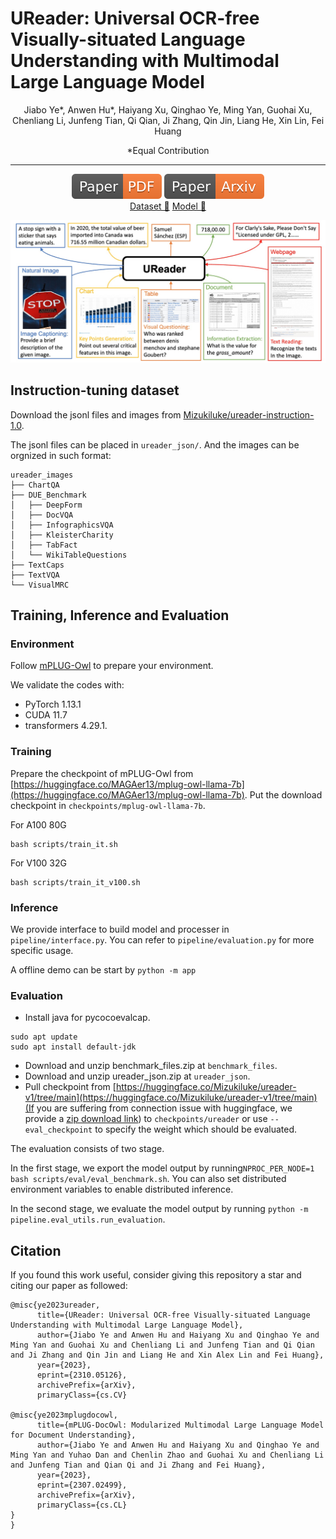 
# UReader: Universal OCR-free Visually-situated Language Understanding with Multimodal Large Language Model

<div align="center">

Jiabo Ye*, Anwen Hu*, Haiyang Xu, Qinghao Ye, Ming Yan, Guohai Xu, Chenliang Li, Junfeng Tian, Qi Qian, Ji Zhang, Qin Jin, Liang He, Xin Lin, Fei Huang

*Equal Contribution

</div>
<hr>
<div align="center">
<a href="http://mm-chatgpt.oss-cn-zhangjiakou.aliyuncs.com/mplug_owl_demo/released_checkpoint/UReader_Arxiv.pdf"><img src="assets/Paper-PDF-orange.svg"></a>
<a href="https://arxiv.org/abs/2310.05126"><img src="assets/Paper-Arxiv-orange.svg" ></a></div>
<div align="center">
<a href="https://huggingface.co/datasets/Mizukiluke/ureader-instruction-1.0">Dataset 🤗</a>
<a href="https://huggingface.co/Mizukiluke/ureader-v1">Model 🤗</a>

![images](assets/intro_case.jpg)

</div>

## Instruction-tuning dataset
Download the jsonl files and images from [Mizukiluke/ureader-instruction-1.0](https://huggingface.co/datasets/Mizukiluke/ureader-instruction-1.0/tree/main).

The jsonl files can be placed in ```ureader_json/```. And the images can be orgnized in such format:
```
ureader_images
├── ChartQA
├── DUE_Benchmark
│   ├── DeepForm
│   ├── DocVQA
│   ├── InfographicsVQA
│   ├── KleisterCharity
│   ├── TabFact
│   └── WikiTableQuestions
├── TextCaps
├── TextVQA
└── VisualMRC
```

## Training, Inference and Evaluation
### Environment
Follow [mPLUG-Owl](https://github.com/X-PLUG/mPLUG-Owl) to prepare your environment.

We validate the codes with: 
* PyTorch 1.13.1
* CUDA 11.7
* transformers 4.29.1.

### Training
Prepare the checkpoint of mPLUG-Owl from [https://huggingface.co/MAGAer13/mplug-owl-llama-7b](https://huggingface.co/MAGAer13/mplug-owl-llama-7b). Put the download checkpoint in ```checkpoints/mplug-owl-llama-7b```.

For A100 80G
```
bash scripts/train_it.sh
```
For V100 32G
```
bash scripts/train_it_v100.sh
```

### Inference
We provide interface to build model and processer in ```pipeline/interface.py```. You can refer to ```pipeline/evaluation.py``` for more specific usage.

A offline demo can be start by ```python -m app```

### Evaluation
* Install java for pycocoevalcap. 
```
sudo apt update
sudo apt install default-jdk
```
* Download and unzip benchmark_files.zip at ```benchmark_files```.
* Download and unzip ureader_json.zip at ```ureader_json```.
* Pull checkpoint from [https://huggingface.co/Mizukiluke/ureader-v1/tree/main](https://huggingface.co/Mizukiluke/ureader-v1/tree/main)(If you are suffering from connection issue with huggingface, we provide a [zip download link](http://yejiabo.oss-cn-zhangjiakou.aliyuncs.com/checkpoints/UReader/ureader.tar)) to ```checkpoints/ureader``` or use ```--eval_checkpoint``` to specify the weight which should be evaluated.

The evaluation consists of two stage.

In the first stage, we export the model output by running```NPROC_PER_NODE=1 bash scripts/eval/eval_benchmark.sh```. You can also set distributed environment variables to enable distributed inference.

In the second stage, we evaluate the model output by running ```python -m pipeline.eval_utils.run_evaluation```.


## Citation
If you found this work useful, consider giving this repository a star and citing our paper as followed:
```
@misc{ye2023ureader,
      title={UReader: Universal OCR-free Visually-situated Language Understanding with Multimodal Large Language Model}, 
      author={Jiabo Ye and Anwen Hu and Haiyang Xu and Qinghao Ye and Ming Yan and Guohai Xu and Chenliang Li and Junfeng Tian and Qi Qian and Ji Zhang and Qin Jin and Liang He and Xin Alex Lin and Fei Huang},
      year={2023},
      eprint={2310.05126},
      archivePrefix={arXiv},
      primaryClass={cs.CV}

@misc{ye2023mplugdocowl,
      title={mPLUG-DocOwl: Modularized Multimodal Large Language Model for Document Understanding}, 
      author={Jiabo Ye and Anwen Hu and Haiyang Xu and Qinghao Ye and Ming Yan and Yuhao Dan and Chenlin Zhao and Guohai Xu and Chenliang Li and Junfeng Tian and Qian Qi and Ji Zhang and Fei Huang},
      year={2023},
      eprint={2307.02499},
      archivePrefix={arXiv},
      primaryClass={cs.CL}
}
}
```